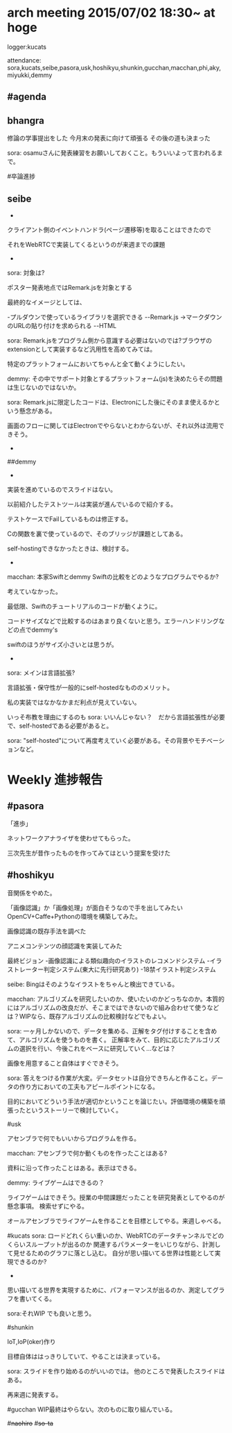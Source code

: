 
arch meeting 2015/07/02 18:30~ at hoge
=====
logger:kucats

attendance: sora,kucats,seibe,pasora,usk,hoshikyu,shunkin,gucchan,macchan,phi,aky,miyukki,demmy

#agenda
------

## bhangra

修論の学事提出をした
今月末の発表に向けて頑張る
その後の道も決まった

sora: osamuさんに発表練習をお願いしておくこと。もういいよって言われるまで。

#卒論進捗

## seibe
-
クライアント側のイベントハンドラ(ページ遷移等)を取ることはできたので

それをWebRTCで実装してくるというのが来週までの課題

-
sora: 対象は?

ポスター発表地点ではRemark.jsを対象とする

最終的なイメージとしては、

-プルダウンで使っているライブラリを選択できる
--Remark.js ->マークダウンのURLの貼り付けを求められる
--HTML

sora: Remark.jsをプログラム側から意識する必要はないのでは?ブラウザのextensionとして実装するなど汎用性を高めてみては。

特定のプラットフォームにおいてちゃんと全て動くようにしたい。

demmy: その中でサポート対象とするプラットフォーム(js)を決めたらその問題は生じないのではないか。

sora: Remark.jsに限定したコードは、Electronにした後にそのまま使えるかという懸念がある。

画面のフローに関してはElectronでやらないとわからないが、それ以外は流用できそう。

-

##demmy

-
実装を進めているのでスライドはない。

以前紹介したテストツールは実装が進んでいるので紹介する。


テストケースでFailしているものは修正する。

Cの関数を裏で使っているので、そのブリッジが課題としてある。

self-hostingできなかったときは、検討する。

-
macchan: 本家Swiftとdemmy Swiftの比較をどのようなプログラムでやるか?

考えていなかった。

最低限、Swiftのチュートリアルのコードが動くように。

コードサイズなどで比較するのはあまり良くないと思う。エラーハンドリングなどの点でdemmy's 

swiftのほうがサイズ小さいとは思うが。

-
sora: メインは言語拡張?

言語拡張・保守性が一般的にself-hostedなもののメリット。

私の実装ではなかなかまだ利点が見えていない。

いっそ布教を理由にするのも
sora: いいんじゃない？　だから言語拡張性が必要で、self-hostedである必要があると。

sora: "self-hosted"について再度考えていく必要がある。その背景やモチベーションなど。
# Weekly 進捗報告

#pasora
-
「進歩」

ネットワークアナライザを使わせてもらった。

三次先生が昔作ったものを作ってみてはという提案を受けた

#hoshikyu
-

音関係をやめた。

「画像認識」か「画像処理」が面白そうなので手を出してみたい
OpenCV+Caffe+Pythonの環境を構築してみた。

画像認識の既存手法を調べた

アニメコンテンツの顔認識を実装してみた

最終ビジョン
-画像認識による類似趣向のイラストのレコメンドシステム
-イラストレーター判定システム(東大に先行研究あり)
-18禁イラスト判定システム

seibe: Bingはそのようなイラストをちゃんと検出できている。

macchan: アルゴリズムを研究したいのか、使いたいのかどっちなのか。本質的にはアルゴリズムの改良だが、そこまではできないので組み合わせて使うなどは？WIPなら、既存アルゴリズムの比較検討などでもよい。

sora: 一ヶ月しかないので、データを集める、正解をタグ付けすることを含めて、アルゴリズムを使うものを書く。
正解率をみて、目的に応じたアルゴリズムの選択を行い、今後これをベースに研究していく…などは？

画像を用意すること自体はすぐできそう。

sora: 答えをつける作業が大変。データセットは自分できちんと作ること。データの作り方においての工夫もアピールポイントになる。

目的においてどういう手法が適切かということを論じたい。評価環境の構築を頑張ったというストーリーで検討していく。

#usk

アセンブラで何でもいいからプログラムを作る。

macchan: アセンブラで何か動くものを作ったことはある?

資料に沿って作ったことはある。表示はできる。

demmy: ライブゲームはできるの？

ライフゲームはできそう。授業の中間課題だったことを研究発表としてやるのが懸念事項。
検索せずにやる。

オールアセンブラでライフゲームを作ることを目標としてやる。来週しゃべる。

#kucats
sora: ロードどれくらい重いのか、WebRTCのデータチャンネルでどのくらいスループットが出るのか
関連するパラメーターをいじりながら、計測して見せるためのグラフに落とし込む。
自分が思い描いてる世界は性能として実現できるのか?

-

思い描いてる世界を実現するために、パフォーマンスが出るのか、測定してグラフを書いてくる。

sora:それWIP でも良いと思う。

#shunkin

IoT,IoP(oker)作り

目標自体ははっきりしていて、やることは決まっている。

sora: スライドを作り始めるのがいいのでは。
他のところで発表したスライドはある。

再来週に発表する。

#gucchan
WIP最終はやらない。次のものに取り組んでいる。

#~~naohiro~~
#~~so-ta~~
